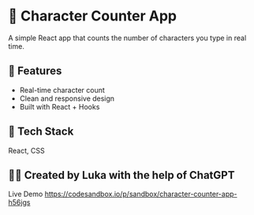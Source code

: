 # 🧮 Character Counter App

A simple React app that counts the number of characters you type in real time.

## 🚀 Features
- Real-time character count
- Clean and responsive design
- Built with React + Hooks

## 🧠 Tech Stack
React, CSS

## 👨‍💻 Created by Luka with the help of ChatGPT

Live Demo
https://codesandbox.io/p/sandbox/character-counter-app-h56jgs
